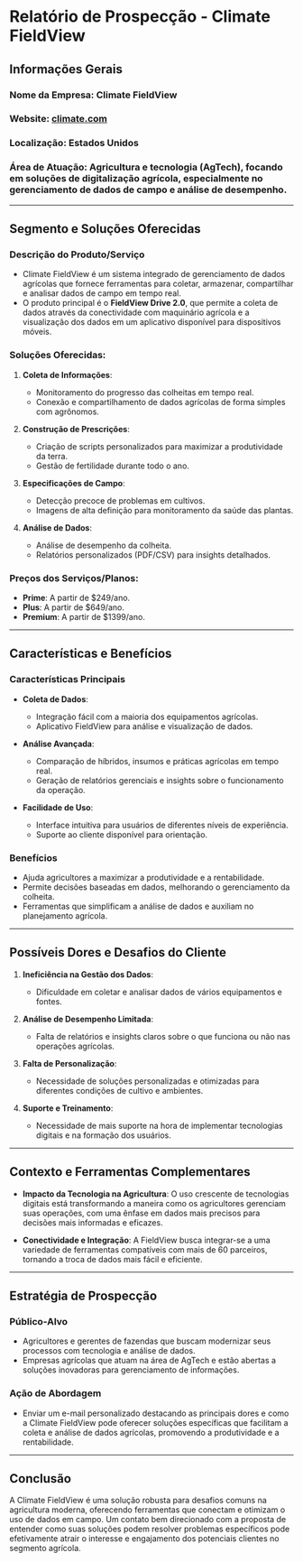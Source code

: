 # Relatório de Prospecção - Climate FieldView

## Informações Gerais
### **Nome da Empresa**: Climate FieldView
### **Website**: [climate.com](http://www.climate.com)
### **Localização**: Estados Unidos
### **Área de Atuação**: Agricultura e tecnologia (AgTech), focando em soluções de digitalização agrícola, especialmente no gerenciamento de dados de campo e análise de desempenho.

---

## Segmento e Soluções Oferecidas
### **Descrição do Produto/Serviço**
- Climate FieldView é um sistema integrado de gerenciamento de dados agrícolas que fornece ferramentas para coletar, armazenar, compartilhar e analisar dados de campo em tempo real.
- O produto principal é o **FieldView Drive 2.0**, que permite a coleta de dados através da conectividade com maquinário agrícola e a visualização dos dados em um aplicativo disponível para dispositivos móveis.

### **Soluções Oferecidas**:
1. **Coleta de Informações**:
   - Monitoramento do progresso das colheitas em tempo real.
   - Conexão e compartilhamento de dados agrícolas de forma simples com agrônomos.
   
2. **Construção de Prescrições**:
   - Criação de scripts personalizados para maximizar a produtividade da terra.
   - Gestão de fertilidade durante todo o ano.
   
3. **Especificações de Campo**:
   - Detecção precoce de problemas em cultivos.
   - Imagens de alta definição para monitoramento da saúde das plantas.
   
4. **Análise de Dados**:
   - Análise de desempenho da colheita.
   - Relatórios personalizados (PDF/CSV) para insights detalhados.

### **Preços dos Serviços/Planos**:
- **Prime**: A partir de $249/ano.
- **Plus**: A partir de $649/ano.
- **Premium**: A partir de $1399/ano.

---

## Características e Benefícios
### **Características Principais**
- **Coleta de Dados**:
  - Integração fácil com a maioria dos equipamentos agrícolas.
  - Aplicativo FieldView para análise e visualização de dados.

- **Análise Avançada**:
  - Comparação de híbridos, insumos e práticas agrícolas em tempo real.
  - Geração de relatórios gerenciais e insights sobre o funcionamento da operação.

- **Facilidade de Uso**:
  - Interface intuitiva para usuários de diferentes níveis de experiência.
  - Suporte ao cliente disponível para orientação.

### **Benefícios**
- Ajuda agricultores a maximizar a produtividade e a rentabilidade.
- Permite decisões baseadas em dados, melhorando o gerenciamento da colheita.
- Ferramentas que simplificam a análise de dados e auxiliam no planejamento agrícola.

---

## Possíveis Dores e Desafios do Cliente
1. **Ineficiência na Gestão dos Dados**:
   - Dificuldade em coletar e analisar dados de vários equipamentos e fontes.

2. **Análise de Desempenho Limitada**:
   - Falta de relatórios e insights claros sobre o que funciona ou não nas operações agrícolas.

3. **Falta de Personalização**:
   - Necessidade de soluções personalizadas e otimizadas para diferentes condições de cultivo e ambientes.

4. **Suporte e Treinamento**:
   - Necessidade de mais suporte na hora de implementar tecnologias digitais e na formação dos usuários.

---

## Contexto e Ferramentas Complementares
- **Impacto da Tecnologia na Agricultura**: O uso crescente de tecnologias digitais está transformando a maneira como os agricultores gerenciam suas operações, com uma ênfase em dados mais precisos para decisões mais informadas e eficazes.
  
- **Conectividade e Integração**: A FieldView busca integrar-se a uma variedade de ferramentas compatíveis com mais de 60 parceiros, tornando a troca de dados mais fácil e eficiente.

---

## Estratégia de Prospecção
### **Público-Alvo**
- Agricultores e gerentes de fazendas que buscam modernizar seus processos com tecnologia e análise de dados.
- Empresas agrícolas que atuam na área de AgTech e estão abertas a soluções inovadoras para gerenciamento de informações.

### **Ação de Abordagem**
- Enviar um e-mail personalizado destacando as principais dores e como a Climate FieldView pode oferecer soluções específicas que facilitam a coleta e análise de dados agrícolas, promovendo a produtividade e a rentabilidade.

---

## Conclusão
A Climate FieldView é uma solução robusta para desafios comuns na agricultura moderna, oferecendo ferramentas que conectam e otimizam o uso de dados em campo. Um contato bem direcionado com a proposta de entender como suas soluções podem resolver problemas específicos pode efetivamente atrair o interesse e engajamento dos potenciais clientes no segmento agrícola.